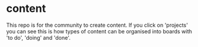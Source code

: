 # content
This repo is for the community to create content. If you click on 'projects' you can see this is how types of content can be organised into boards with 'to do', 'doing' and 'done'.
